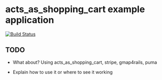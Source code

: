 # acts_as_shopping_cart example application

[![Build Status](https://travis-ci.org/crowdint/acts_as_shopping_cart_app.svg?branch=master)](https://travis-ci.org/crowdint/acts_as_shopping_cart_app)

## TODO
- What about?
	Using acts_as_shopping_cart, stripe, gmap4rails, puma

- Explain how to use it or where to see it working

